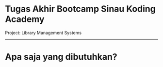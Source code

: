# Tugas Akhir Bootcamp Sinau Koding Academy

Project: Library Management Systems


-----------------------------------------------------------------------------------------------------------------------------------------------------------------------------------------------

# Apa saja yang dibutuhkan?
